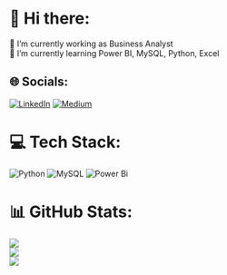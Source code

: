# 💫 Hi there:
🔭 I’m currently working as Business Analyst<br>🌱 I’m currently learning Power BI, MySQL, Python, Excel


## 🌐 Socials:
[![LinkedIn](https://img.shields.io/badge/LinkedIn-%230077B5.svg?logo=linkedin&logoColor=white)](https://linkedin.com/in/https://www.linkedin.com/in/sreejasees/) [![Medium](https://img.shields.io/badge/Medium-12100E?logo=medium&logoColor=white)](https://medium.com/@https://medium.com/@pavanasreejanimmagadda55) 

# 💻 Tech Stack:
![Python](https://img.shields.io/badge/python-3670A0?style=for-the-badge&logo=python&logoColor=ffdd54) ![MySQL](https://img.shields.io/badge/mysql-4479A1.svg?style=for-the-badge&logo=mysql&logoColor=white) ![Power Bi](https://img.shields.io/badge/power_bi-F2C811?style=for-the-badge&logo=powerbi&logoColor=black)
# 📊 GitHub Stats:
![](https://github-readme-stats.vercel.app/api?username=sreeja145&theme=dark&hide_border=false&include_all_commits=false&count_private=false)<br/>
![](https://github-readme-streak-stats.herokuapp.com/?user=sreeja145&theme=dark&hide_border=false)<br/>
![](https://github-readme-stats.vercel.app/api/top-langs/?username=sreeja145&theme=dark&hide_border=false&include_all_commits=false&count_private=false&layout=compact)

<!-- Proudly created with GPRM ( https://gprm.itsvg.in ) -->
